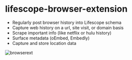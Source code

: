 # lifescope-browser-extension

* Regularly post browser history into Lifescope schema
* Capture web history on a url, site visit, or domain basis
* Scrape important info (like netflix or hulu history)
* Surface metadata (oEmbed, Embedly)
* Capture and store location data

![browserext][browserext]

[browserext]:https://lifescopelabs.github.io/assets/screenshots/browser-plugin-screenshot.png
<!--stackedit_data:
eyJoaXN0b3J5IjpbMTAzNjMzMDkyN119
-->